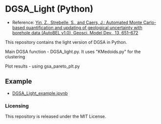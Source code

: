 # DGSA_Light (Python)
* Reference:
[Yin, Z., Strebelle, S., and Caers, J.: Automated Monte Carlo-based quantification and updating of geological uncertainty with borehole data (AutoBEL v1.0), Geosci. Model Dev., 13, 651–672](https://www.geosci-model-dev.net/13/651/2020/gmd-13-651-2020.html)
<p> This repository contains the light version of DGSA in Python.
<p> Main DGSA function - DGSA_light.py. It uses "KMedoids.py" for the clustering
<p> Plot results - using gsa_pareto_plt.py

## Example
* [DGSA_Light_example.ipynb](https://github.com/sdyinzhen/DGSA_Light/blob/master/DGSA_Light_example.ipynb)

  
### Licensing
This repository is released under the MIT License.
